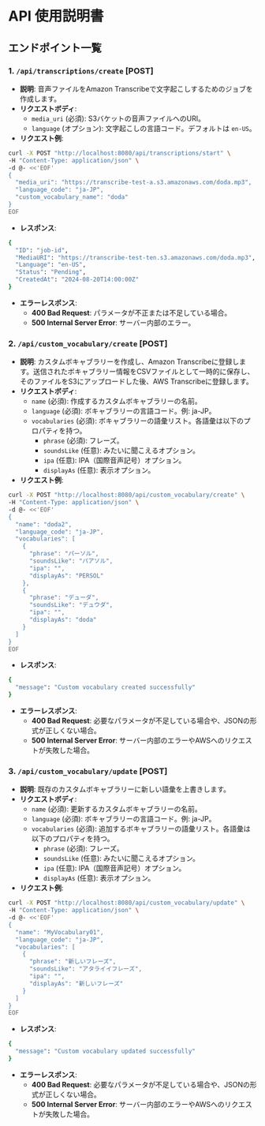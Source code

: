 # API 使用説明書

## エンドポイント一覧

### 1. `/api/transcriptions/create` [POST]

- **説明**: 音声ファイルをAmazon Transcribeで文字起こしするためのジョブを作成します。
- **リクエストボディ**:
    - `media_uri` (必須): S3バケットの音声ファイルへのURI。
    - `language` (オプション): 文字起こしの言語コード。デフォルトは `en-US`。
- **リクエスト例**:

```bash
curl -X POST "http://localhost:8080/api/transcriptions/start" \
-H "Content-Type: application/json" \
-d @- <<'EOF'
{
  "media_uri": "https://transcribe-test-a.s3.amazonaws.com/doda.mp3",
  "language_code": "ja-JP",
  "custom_vocabulary_name": "doda"
}
EOF
```

- **レスポンス**:

```bash
{
  "ID": "job-id",
  "MediaURI": "https://transcribe-test-ten.s3.amazonaws.com/doda.mp3",
  "Language": "en-US",
  "Status": "Pending",
  "CreatedAt": "2024-08-20T14:00:00Z"
}
```

- **エラーレスポンス**:
    - **400 Bad Request**: パラメータが不正または不足している場合。
    - **500 Internal Server Error**: サーバー内部のエラー。

### 2. `/api/custom_vocabulary/create` [POST]

- **説明**: カスタムボキャブラリーを作成し、Amazon Transcribeに登録します。送信されたボキャブラリー情報をCSVファイルとして一時的に保存し、そのファイルをS3にアップロードした後、AWS Transcribeに登録します。
- **リクエストボディ**:
  - `name` (必須): 作成するカスタムボキャブラリーの名前。
  - `language` (必須): ボキャブラリーの言語コード。例: ja-JP。
  - `vocabularies` (必須): ボキャブラリーの語彙リスト。各語彙は以下のプロパティを持つ。
    - `phrase` (必須): フレーズ。
    - `soundsLike` (任意): みたいに聞こえるオプション。
    - `ipa` (任意): IPA（国際音声記号）オプション。
    - `displayAs` (任意): 表示オプション。
- **リクエスト例**:

```bash
curl -X POST "http://localhost:8080/api/custom_vocabulary/create" \
-H "Content-Type: application/json" \
-d @- <<'EOF'
{
  "name": "doda2",
  "language_code": "ja-JP",
  "vocabularies": [
    {
      "phrase": "パーソル",
      "soundsLike": "パアソル",
      "ipa": "",
      "displayAs": "PERSOL"
    },
    {
      "phrase": "デューダ",
      "soundsLike": "デュウダ",
      "ipa": "",
      "displayAs": "doda"
    }
  ]
}
EOF
```

- **レスポンス**:

```bash
{
  "message": "Custom vocabulary created successfully"
}
```

- **エラーレスポンス**:
  - **400 Bad Request**: 必要なパラメータが不足している場合や、JSONの形式が正しくない場合。
  - **500 Internal Server Error**: サーバー内部のエラーやAWSへのリクエストが失敗した場合。

### 3. `/api/custom_vocabulary/update` [POST]

- **説明**: 既存のカスタムボキャブラリーに新しい語彙を上書きします。
- **リクエストボディ**:
  - `name` (必須): 更新するカスタムボキャブラリーの名前。
  - `language` (必須): ボキャブラリーの言語コード。例: ja-JP。
  - `vocabularies` (必須): 追加するボキャブラリーの語彙リスト。各語彙は以下のプロパティを持つ。
    - `phrase` (必須): フレーズ。
    - `soundsLike` (任意): みたいに聞こえるオプション。
    - `ipa` (任意): IPA（国際音声記号）オプション。
    - `displayAs` (任意): 表示オプション。
- **リクエスト例**:

```bash
curl -X POST "http://localhost:8080/api/custom_vocabulary/update" \
-H "Content-Type: application/json" \
-d @- <<'EOF'
{
  "name": "MyVocabulary01",
  "language_code": "ja-JP",
  "vocabularies": [
    {
      "phrase": "新しいフレーズ",
      "soundsLike": "アタライイフレーズ",
      "ipa": "",
      "displayAs": "新しいフレーズ"
    }
  ]
}
EOF
```

- **レスポンス**:

```bash
{
  "message": "Custom vocabulary updated successfully"
}
```

- **エラーレスポンス**:
  - **400 Bad Request**: 必要なパラメータが不足している場合や、JSONの形式が正しくない場合。
  - **500 Internal Server Error**: サーバー内部のエラーやAWSへのリクエストが失敗した場合。